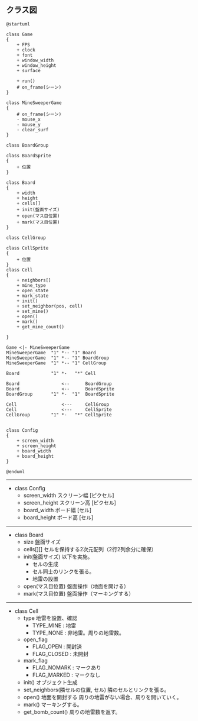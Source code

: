 
## クラス図
```puml
@startuml

class Game
{
    + FPS
    + clock
    + font
    + window_width
    + window_height
    + surface

    + run()
    # on_frame(シーン)
}

class MineSweeperGame
{
    # on_frame(シーン)
    - mouse_x
    - mouse_y
    - clear_surf
}

class BoardGroup

class BoardSprite
{
    + 位置
}

class Board
{
    + width
    + height
    + cells[]
    + init(盤面サイズ)
    + open(マス目位置)
    + mark(マス目位置)
}

class CellGroup

class CellSprite
{
    + 位置
}
class Cell
{
    + neighbors[]
    + mine_type
    + open_state
    + mark_state
    + init()
    + set_neighbor(pos, cell)
    + set_mine()
    + open()
    + mark()
    + get_mine_count()
    
}

Game <|- MineSweeperGame
MineSweeperGame  "1" *-- "1" Board
MineSweeperGame  "1" *-- "1" BoardGroup
MineSweeperGame  "1" *-- "1" CellGroup

Board            "1" *-   "*" Cell

Board                <--      BoardGroup
Board                <--      BoardSprite
BoardGroup       "1" *-  "1"  BoardSprite

Cell                 <---     CellGroup
Cell                 <---     CellSprite
CellGroup        "1" *-   "*" CellSprite


class Config
{
    + screen_width
    + screen_height
    + board_width
    + board_height
}

@enduml
```

---
- class Config
    - screen_width
        スクリーン幅 [ピクセル]
    - screen_height
        スクリーン高 [ピクセル]
    - board_width
        ボード幅 [セル]
    - board_height
        ボード高 [セル]

---
- class Board
    - size
        盤面サイズ
    - cells[][]
        セルを保持する2次元配列（2行2列余分に確保）
    - init(盤面サイズ)
        以下を実施。
        - セルの生成
        - セル同士のリンクを張る。
        - 地雷の設置
    - open(マス目位置)
        盤面操作（地面を開ける）
    - mark(マス目位置)
        盤面操作（マーキングする）

---
- class Cell
    - type
        地雷を設置、確認
        - TYPE_MINE : 地雷
        - TYPE_NONE : 非地雷。周りの地雷数。
    - open_flag
        - FLAG_OPEN   : 開封済
        - FLAG_CLOSED : 未開封
    - mark_flag
        - FLAG_NOMARK : マークあり
        - FLAG_MARKED : マークなし
    - init()
        オブジェクト生成
    - set_neighbors(隣セルの位置, セル)
        隣のセルとリンクを張る。
    - open()
        地面を開封する
        周りの地雷がない場合、周りを開いていく。
    - mark()
        マーキングする。
    - get_bomb_count()
        周りの地雷数を返す。

